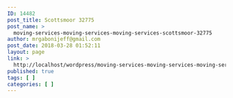 ```yaml
---
ID: 14482
post_title: Scottsmoor 32775
post_name: >
  moving-services-moving-services-moving-services-scottsmoor-32775
author: mrgabonijeff@gmail.com
post_date: 2018-03-28 01:52:11
layout: page
link: >
  http://localhost/wordpress/moving-services-moving-services-moving-services-scottsmoor-32775/
published: true
tags: [ ]
categories: [ ]
---
```

